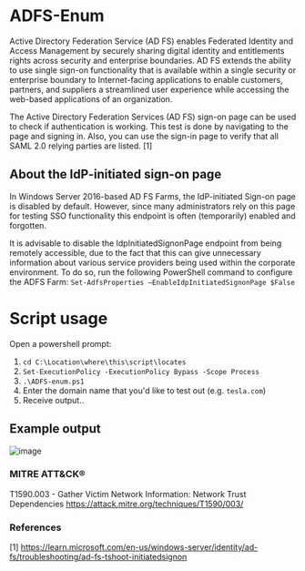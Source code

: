 # ADFS-Enum
Active Directory Federation Service (AD FS) enables Federated Identity and Access Management by securely sharing digital identity and entitlements rights across security and enterprise boundaries. AD FS extends the ability to use single sign-on functionality that is available within a single security or enterprise boundary to Internet-facing applications to enable customers, partners, and suppliers a streamlined user experience while accessing the web-based applications of an organization.

The Active Directory Federation Services (AD FS) sign-on page can be used to check if authentication is working. This test is done by navigating to the page and signing in. Also, you can use the sign-in page to verify that all SAML 2.0 relying parties are listed. [1] 

## About the IdP-initiated sign-on page
In Windows Server 2016-based AD FS Farms, the IdP-initiated Sign-on page is disabled by default. However, since many administrators rely on this page for testing SSO functionality this endpoint is often (temporarily) enabled and forgotten. 

It is advisable to disable the IdpInitiatedSignonPage endpoint from being remotely accessible, due to the fact that this can give unnecessary information about various service providers being used within the corporate environment. To do so, run the following PowerShell command to configure the ADFS Farm:
```Set-AdfsProperties –EnableIdpInitiatedSignonPage $False```

# Script usage
Open a powershell prompt:

1. ```cd C:\Location\where\this\script\locates```
2. ```Set-ExecutionPolicy -ExecutionPolicy Bypass -Scope Process```
3. ```.\ADFS-enum.ps1```
4. Enter the domain name that you'd like to test out (e.g. ```tesla.com```)
5. Receive output..

## Example output

![image](https://github.com/user-attachments/assets/0aa0b408-07f3-4bd2-8131-fb177c0ba577)

### MITRE ATT&CK® 
T1590.003 - Gather Victim Network Information: Network Trust Dependencies
https://attack.mitre.org/techniques/T1590/003/ 

### References
[1] https://learn.microsoft.com/en-us/windows-server/identity/ad-fs/troubleshooting/ad-fs-tshoot-initiatedsignon


